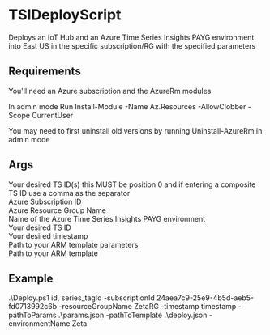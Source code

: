 # TSIDeployScript

Deploys an IoT Hub and an Azure Time Series Insights PAYG environment into East US in the specific subscription/RG with the specified parameters 

## Requirements
You'll need an Azure subscription and the AzureRm modules<br />

In admin mode Run Install-Module -Name Az.Resources -AllowClobber -Scope CurrentUser

You may need to first uninstall old versions by running Uninstall-AzureRm in admin mode

## Args
Your desired TS ID(s) this MUST be position 0 and if entering a composite TS ID use a comma as the separator<br />
Azure Subscription ID <br />
Azure Resource Group Name <br />
Name of the Azure Time Series Insights PAYG environment<br />
Your desired TS ID<br />
Your desired timestamp<br />
Path to your ARM template parameters<br />
Path to your ARM template<br />

## Example
.\Deploy.ps1 id, series_tagId -subscriptionId 24aea7c9-25e9-4b5d-aeb5-fd0713992c6b -resourceGroupName ZetaRG -timestamp timestamp -pathToParams .\params.json -pathToTemplate .\deploy.json -environmentName Zeta
